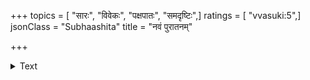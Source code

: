 +++
topics = [ "सारः", "विवेकः", "पक्षपातः", "समदृष्टिः",]
ratings = [ "vvasuki:5",]
jsonClass = "Subhaashita"
title = "नवं पुरातनम्"

+++

<details><summary>Text</summary>

नवं पुरातनं वापि  
लेखं पश्यन्ति पण्डिताः ।  
सारमासाद्य तुष्यन्ति  
निःसारञ्च त्यजन्ति ते ॥
</details>
